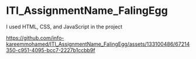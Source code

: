 # ITI_AssignmentName_FalingEgg

I used HTML, CSS, and JavaScript in the project








https://github.com/info-kareemmohamed/ITI_AssignmentName_FalingEgg/assets/133100486/67214350-c951-4095-bcc7-2227b1ccbb9f

